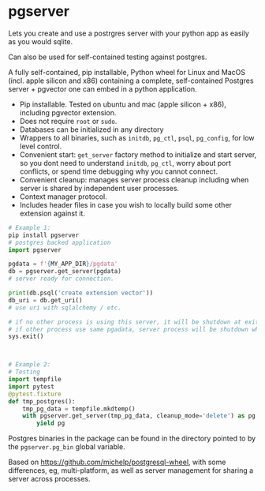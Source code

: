 # pgserver

Lets you create and use a postrgres server with your python app as easily as you would
sqlite.

Can also be used for self-contained testing against postgres.

A fully self-contained, pip installable,
Python wheel for Linux and MacOS (incl. apple silicon and x86) 
containing a complete, self-contained Postgres server + pgvector
one can embed in a python application.

* Pip installable. Tested on ubuntu and mac (apple silicon + x86), including pgvector extension.
* Does not require `root` or `sudo`.
* Databases can be initialized in any directory
* Wrappers to all binaries, such as `initdb`, `pg_ctl`, `psql`, `pg_config`, for low level control.
* Convenient start: `get_server` factory method to initialize and start server, so you dont need to understand `initdb`, `pg_ctl`, worry about port conflicts, or spend time debugging why you cannot connect.
* Convenient cleanup: manages server process cleanup including when server is shared by independent user processes.
* Context manager protocol.
* Includes header files in case you wish to locally build some other extension against it.

```py
# Example 1:
pip install pgserver
# postgres backed application
import pgserver

pgdata = f'{MY_APP_DIR}/pgdata'
db = pgserver.get_server(pgdata)
# server ready for connection.

print(db.psql('create extension vector'))
db_uri = db.get_uri()
# use uri with sqlalchemy / etc.

# if no other process is using this server, it will be shutdown at exit,
# if other process use same pgadata, server process will be shutdown when all stop.
sys.exit()



# Example 2:  
# Testing
import tempfile
import pytest
@pytest.fixture
def tmp_postgres():
    tmp_pg_data = tempfile.mkdtemp()
    with pgserver.get_server(tmp_pg_data, cleanup_mode='delete') as pg:
        yield pg

```

Postgres binaries in the package can be found in the directory pointed
to by the `pgserver.pg_bin` global variable. 

Based on https://github.com/michelp/postgresql-wheel, with some differences, eg, multi-platform,
as well as server management for sharing a server across processes.




